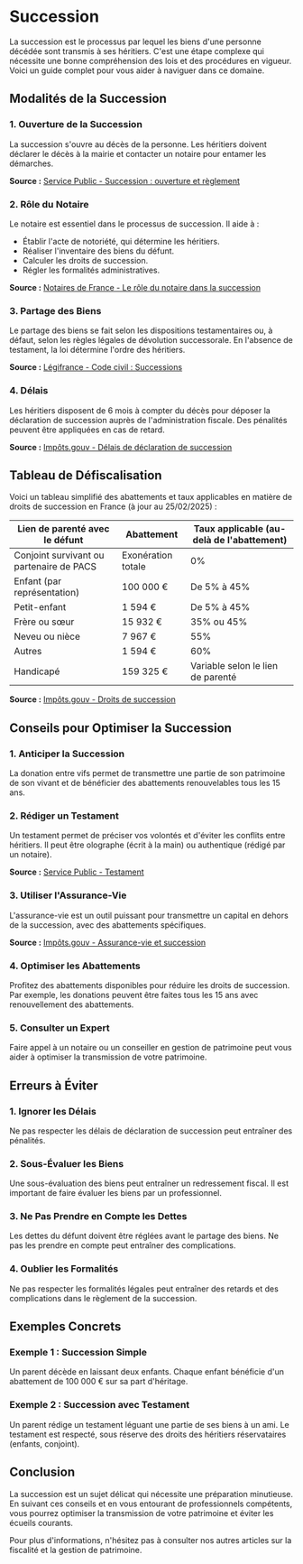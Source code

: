 # Succession

La succession est le processus par lequel les biens d'une personne décédée sont transmis à ses héritiers. C'est une étape complexe qui nécessite une bonne compréhension des lois et des procédures en vigueur. Voici un guide complet pour vous aider à naviguer dans ce domaine.

## Modalités de la Succession

### 1. Ouverture de la Succession
La succession s'ouvre au décès de la personne. Les héritiers doivent déclarer le décès à la mairie et contacter un notaire pour entamer les démarches.

**Source :** [Service Public - Succession : ouverture et règlement](https://www.service-public.fr/particuliers/vosdroits/F10100)

### 2. Rôle du Notaire
Le notaire est essentiel dans le processus de succession. Il aide à :
- Établir l'acte de notoriété, qui détermine les héritiers.
- Réaliser l'inventaire des biens du défunt.
- Calculer les droits de succession.
- Régler les formalités administratives.

**Source :** [Notaires de France - Le rôle du notaire dans la succession](https://www.notaires.fr/fr/succession/le-role-du-notaire)

### 3. Partage des Biens
Le partage des biens se fait selon les dispositions testamentaires ou, à défaut, selon les règles légales de dévolution successorale. En l'absence de testament, la loi détermine l'ordre des héritiers.

**Source :** [Légifrance - Code civil : Successions](https://www.legifrance.gouv.fr/codes/id/LEGITEXT000006070721/2020-01-01/)

### 4. Délais
Les héritiers disposent de 6 mois à compter du décès pour déposer la déclaration de succession auprès de l'administration fiscale. Des pénalités peuvent être appliquées en cas de retard.

**Source :** [Impôts.gouv - Délais de déclaration de succession](https://www.impots.gouv.fr/portail/particulier/declaration-de-succession)

## Tableau de Défiscalisation

Voici un tableau simplifié des abattements et taux applicables en matière de droits de succession en France (à jour au 25/02/2025) :

| Lien de parenté avec le défunt | Abattement | Taux applicable (au-delà de l'abattement) |
|-------------------------------|------------|-------------------------------------------|
| Conjoint survivant ou partenaire de PACS | Exonération totale | 0% |
| Enfant (par représentation) | 100 000 € | De 5% à 45% |
| Petit-enfant | 1 594 € | De 5% à 45% |
| Frère ou sœur | 15 932 € | 35% ou 45% |
| Neveu ou nièce | 7 967 € | 55% |
| Autres | 1 594 € | 60% |
| Handicapé | 159 325 € | Variable selon le lien de parenté |

**Source :** [Impôts.gouv - Droits de succession](https://www.impots.gouv.fr/portail/particulier/droits-de-succession)

## Conseils pour Optimiser la Succession

### 1. Anticiper la Succession
La donation entre vifs permet de transmettre une partie de son patrimoine de son vivant et de bénéficier des abattements renouvelables tous les 15 ans.

### 2. Rédiger un Testament
Un testament permet de préciser vos volontés et d'éviter les conflits entre héritiers. Il peut être olographe (écrit à la main) ou authentique (rédigé par un notaire).

**Source :** [Service Public - Testament](https://www.service-public.fr/particuliers/vosdroits/F1441)

### 3. Utiliser l'Assurance-Vie
L'assurance-vie est un outil puissant pour transmettre un capital en dehors de la succession, avec des abattements spécifiques.

**Source :** [Impôts.gouv - Assurance-vie et succession](https://www.impots.gouv.fr/portail/particulier/assurance-vie-et-succession)

### 4. Optimiser les Abattements
Profitez des abattements disponibles pour réduire les droits de succession. Par exemple, les donations peuvent être faites tous les 15 ans avec renouvellement des abattements.

### 5. Consulter un Expert
Faire appel à un notaire ou un conseiller en gestion de patrimoine peut vous aider à optimiser la transmission de votre patrimoine.

## Erreurs à Éviter

### 1. Ignorer les Délais
Ne pas respecter les délais de déclaration de succession peut entraîner des pénalités.

### 2. Sous-Évaluer les Biens
Une sous-évaluation des biens peut entraîner un redressement fiscal. Il est important de faire évaluer les biens par un professionnel.

### 3. Ne Pas Prendre en Compte les Dettes
Les dettes du défunt doivent être réglées avant le partage des biens. Ne pas les prendre en compte peut entraîner des complications.

### 4. Oublier les Formalités
Ne pas respecter les formalités légales peut entraîner des retards et des complications dans le règlement de la succession.

## Exemples Concrets

### Exemple 1 : Succession Simple
Un parent décède en laissant deux enfants. Chaque enfant bénéficie d'un abattement de 100 000 € sur sa part d'héritage.

### Exemple 2 : Succession avec Testament
Un parent rédige un testament léguant une partie de ses biens à un ami. Le testament est respecté, sous réserve des droits des héritiers réservataires (enfants, conjoint).

## Conclusion

La succession est un sujet délicat qui nécessite une préparation minutieuse. En suivant ces conseils et en vous entourant de professionnels compétents, vous pourrez optimiser la transmission de votre patrimoine et éviter les écueils courants.

Pour plus d'informations, n'hésitez pas à consulter nos autres articles sur la fiscalité et la gestion de patrimoine.
